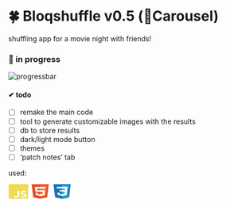 # 🍀 Bloqshuffle v0.5 (🎠Carousel)
shuffling app for a movie night with friends!

### 🎠 in progress 
![progressbar](https://us-central1-progress-markdown.cloudfunctions.net/progress/20)

#### ✔ todo
- [ ]  remake the main code
- [ ]  tool to generate customizable images with the results
- [ ]  db to store results 
- [ ]  dark/light mode button
- [ ]  themes
- [ ]  ‘patch notes’ tab

<div align="">
  <p>used:</p>
<img align="center" alt="Js" height="30" width="40" src="https://raw.githubusercontent.com/devicons/devicon/master/icons/javascript/javascript-plain.svg">
<img align="center" alt="HTML" height="30" width="40" src="https://raw.githubusercontent.com/devicons/devicon/master/icons/html5/html5-original.svg">
<img align="center" alt="CSS" height="30" width="40" src="https://raw.githubusercontent.com/devicons/devicon/master/icons/css3/css3-original.svg">
</div>
